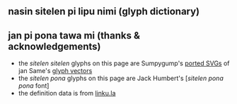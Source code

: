 ## nasin sitelen pi lipu nimi (glyph dictionary)

## jan pi pona tawa mi (thanks & acknowledgements)

* the _sitelen sitelen_ glyphs on this page are Sumpygump's [ported SVGs](https://sumpygump.github.io/sitelen-sitelen/) of jan Same's [glyph vectors](http://musilili.net/sitelen-sitelen-remastered/)
* the _sitelen pona_ glyphs on this page are Jack Humbert's [_sitelen pona pona_ font]
* the definition data is from [linku.la](https://linku.la/about)

